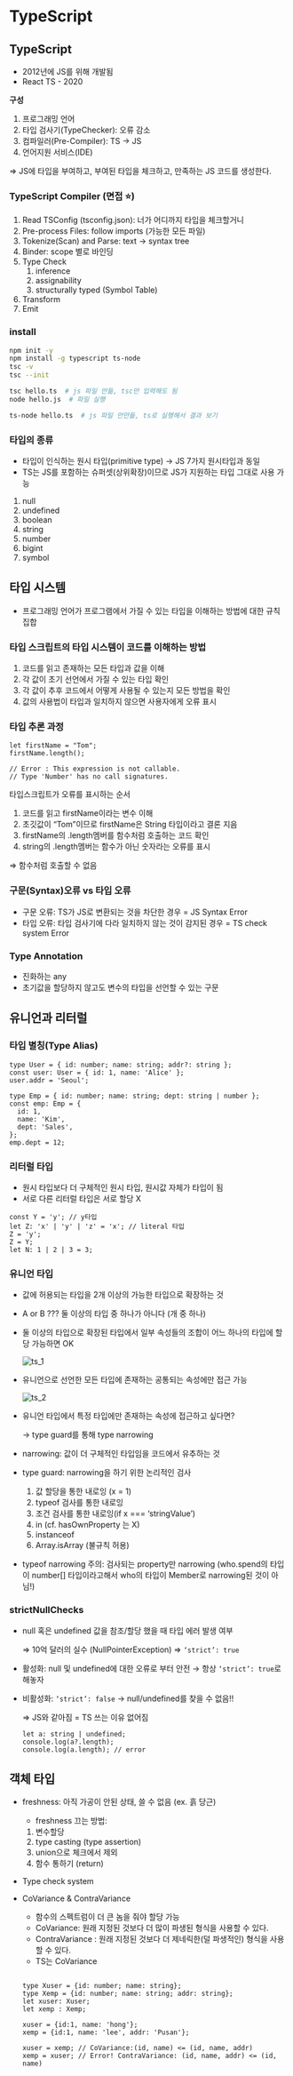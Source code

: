 # TypeScript

## TypeScript

- 2012년에 JS를 위해 개발됨
- React TS - 2020

**구성**

1. 프로그래밍 언어
2. 타입 검사기(TypeChecker): 오류 감소
3. 컴파일러(Pre-Compiler): TS → JS
4. 언어지원 서비스(IDE)

⇒ JS에 타입을 부여하고, 부여된 타입을 체크하고, 만족하는 JS 코드를 생성한다.

### TypeScript Compiler (면접 ⭐)

1. Read TSConfig (tsconfig.json): 너가 어디까지 타입을 체크할거니
2. Pre-process Files: follow imports (가능한 모든 파일)
3. Tokenize(Scan) and Parse: text → syntax tree
4. Binder: scope 별로 바인딩
5. Type Check
    1. inference
    2. assignability
    3. structurally typed (Symbol Table)
6. Transform
7. Emit

### install

```bash
npm init -y
npm install -g typescript ts-node
tsc -v
tsc --init

tsc hello.ts  # js 파일 만듦, tsc만 입력해도 됨
node hello.js  # 파일 실행

ts-node hello.ts  # js 파일 안만듦, ts로 실행해서 결과 보기
```

### 타입의 종류

- 타입이 인식하는 원시 타입(primitive type) → JS 7가지 원시타입과 동일
- TS는 JS를 포함하는 슈퍼셋(상위확장)이므로 JS가 지원하는 타입 그대로 사용 가능
1. null
2. undefined
3. boolean
4. string
5. number
6. bigint
7. symbol

## 타입 시스템

- 프로그래밍 언어가 프로그램에서 가질 수 있는 타입을 이해하는 방법에 대한 규칙 집합

### 타입 스크립트의 타입 시스템이 코드를 이해하는 방법

1. 코드를 읽고 존재하는 모든 타입과 값을 이해
2. 각 값이 초기 선언에서 가질 수 있는 타입 확인
3. 각 값이 추후 코드에서 어떻게 사용될 수 있는지 모든 방법을 확인
4. 값의 사용법이 타입과 일치하지 않으면 사용자에게 오류 표시

### 타입 추론 과정

```tsx
let firstName = "Tom"; 
firstName.length();

// Error : This expression is not callable.
// Type 'Number' has no call signatures.
```

타입스크립트가 오류를 표시하는 순서

1. 코드를 읽고 firstName이라는 변수 이해
2. 초깃값이 “Tom”이므로 firstName은 String 타입이라고 결론 지음
3. firstName의 .length멤버를 함수처럼 호출하는 코드 확인
4. string의 .length멤버는 함수가 아닌 숫자라는 오류를 표시

⇒ 함수처럼 호출할 수 없음

### 구문(Syntax)오류 vs 타입 오류

- 구문 오류: TS가 JS로 변환되는 것을 차단한 경우 = JS Syntax Error
- 타입 오류: 타입 검사기에 다라 일치하지 않는 것이 감지된 경우 = TS check system Error

### Type Annotation

- 진화하는 any
- 초기값을 할당하지 않고도 변수의 타입을 선언할 수 있는 구문

## 유니언과 리터럴

### 타입 별칭(Type Alias)

```tsx
type User = { id: number; name: string; addr?: string };
const user: User = { id: 1, name: 'Alice' };
user.addr = 'Seoul';

type Emp = { id: number; name: string; dept: string | number };
const emp: Emp = {
  id: 1,
  name: 'Kim',
  dept: 'Sales',
};
emp.dept = 12;
```

### 리터럴 타입

- 원시 타입보다 더 구체적인 원시 타입, 원시값 자체가 타입이 됨
- 서로 다른 리터럴 타입은 서로 할당 X

```tsx
const Y = 'y'; // y타입
let Z: 'x' | 'y' | 'z' = 'x'; // literal 타입
Z = 'y';
Z = Y;
let N: 1 | 2 | 3 = 3;
```

### 유니언 타입

- 값에 허용되는 타입을 2개 이상의 가능한 타입으로 확장하는 것
- A or B ??? 둘 이상의 타입 중 하나가 아니다 (개 중 하나)
- 둘 이상의 타입으로 확장된 타입에서 일부 속성들의 조합이 어느 하나의 타입에 할당 가능하면 OK
    
    ![ts_1](ts/1.png)
    
- 유니언으로 선언한 모든 타입에 존재하는 공통되는 속성에만 접근 가능
    
    ![ts_2](ts/2.png)
    

- 유니언 타입에서 특정 타입에만 존재하는 속성에 접근하고 싶다면?
    
    → type guard를 통해 type narrowing
    
- narrowing: 값이 더 구체적인 타입임을 코드에서 유추하는 것
- type guard: narrowing을 하기 위한 논리적인 검사
    1. 값 할당을 통한 내로잉 (x = 1)
    2. typeof 검사를 통한 내로잉
    3. 조건 검사를 통한 내로잉(if x === ‘stringValue’)
    4. in (cf. hasOwnProperty 는 X)
    5. instanceof
    6. Array.isArray (불규칙 허용)
- typeof narrowing 주의: 검사되는 property만 narrowing (who.spend의 타입이 number[] 타입이라고해서 who의 타입이 Member로 narrowing된 것이 아님!)

### strictNullChecks

- null 혹은 undefined 값을 참조/할당 했을 때 타입 에러 발생 여부
    
    ⇒ 10억 달러의 실수 (NullPointerException) ⇒ `‘strict’: true`
    
- 활성화: null 및 undefined에 대한 오류로 부터 안전 →  항상 `‘strict’: true`로 해놓자
- 비활성화: `‘strict’: false` → null/undefined를 찾을 수 없음!!
    
    ⇒ JS와 같아짐 = TS 쓰는 이유 없어짐
    
    ```tsx
    let a: string | undefined;
    console.log(a?.length);
    console.log(a.length); // error
    ```
    

## 객체 타입

- freshness: 아직 가공이 안된 상태, 쓸 수 없음 (ex. 흙 당근)
    - freshness 끄는 방법:
    1) 변수할당 
    2) type casting (type assertion) 
    3) union으로 체크에서 제외
    4) 함수 통하기 (return)
- Type check system
- CoVariance & ContraVariance
    - 함수의 스펙트럼이 더 큰 놈을 줘야 할당 가능
    - CoVariance: 원래 지정된 것보다 더 많이 파생된 형식을 사용할 수 있다.
    - ContraVariance : 원래 지정된 것보다 더 제네릭한(덜 파생적인) 형식을 사용할 수 있다.
    - TS는 CoVariance
    
    ```tsx
    
    type Xuser = {id: number; name: string};
    type Xemp = {id: number; name: string; addr: string};
    let xuser: Xuser;
    let xemp : Xemp;
    
    xuser = {id:1, name: 'hong'};
    xemp = {id:1, name: 'lee', addr: 'Pusan'};
    
    xuser = xemp; // CoVariance:(id, name) <= (id, name, addr)
    xemp = xuser; // Error! ContraVariance: (id, name, addr) <= (id, name)
    ```